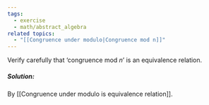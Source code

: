 ```yaml
---
tags:
  - exercise
  - math/abstract_algebra
related topics:
  - "[[Congruence under modulo|Congruence mod n]]"
---
```

Verify carefully that ‘congruence mod $n$’ is an equivalence relation.
##### Solution:
By [[Congruence under modulo is equivalence relation]].